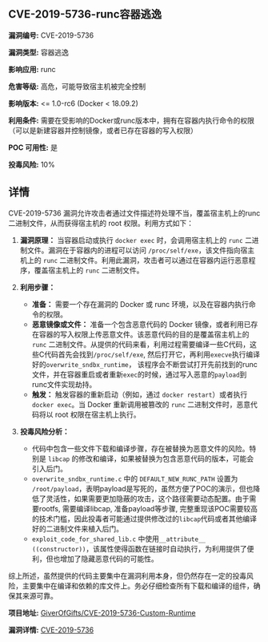 ## CVE-2019-5736-runc容器逃逸

**漏洞编号:** CVE-2019-5736

**漏洞类型:** 容器逃逸

**影响应用:** runc

**危害等级:** 高危，可能导致宿主机被完全控制

**影响版本:** <= 1.0-rc6 (Docker < 18.09.2)

**利用条件:** 需要在受影响的Docker或runc版本中，拥有在容器内执行命令的权限（可以是新建容器并控制镜像，或者已存在容器的写入权限）

**POC 可用性:** 是

**投毒风险:** 10%

## 详情

CVE-2019-5736 漏洞允许攻击者通过文件描述符处理不当，覆盖宿主机上的runc二进制文件，从而获得宿主机的 root 权限。利用方式如下：

1.  **漏洞原理：** 当容器启动或执行 `docker exec` 时，会调用宿主机上的 `runc` 二进制文件。漏洞在于容器内的进程可以访问 `/proc/self/exe`，该文件指向宿主机上的 `runc` 二进制文件。利用此漏洞，攻击者可以通过在容器内运行恶意程序，覆盖宿主机上的 `runc` 二进制文件。

2.  **利用步骤：**
    *   **准备：** 需要一个存在漏洞的 Docker 或 runc 环境，以及在容器内执行命令的权限。
    *   **恶意镜像或文件：** 准备一个包含恶意代码的 Docker 镜像，或者利用已存在容器的写入权限上传恶意文件。该恶意代码的目的是覆盖宿主机上的 `runc` 二进制文件。从提供的代码来看，利用过程需要编译一些C代码，这些C代码首先会找到`/proc/self/exe`, 然后打开它，再利用`execve`执行编译好的`overwrite_sndbx_runtime`， 该程序会不断尝试打开先前找到的runc文件，并在容器重启或者重新`exec`的时候，通过写入恶意的`payload`到runc文件实现劫持。
    *   **触发：** 触发容器的重新启动（例如，通过 `docker restart`）或者执行 `docker exec`。当 Docker 重新调用被篡改的 `runc` 二进制文件时，恶意代码将以 root 权限在宿主机上执行。

3.  **投毒风险分析：**
    *   代码中包含一些文件下载和编译步骤，存在被替换为恶意文件的风险。特别是 `libcap` 的修改和编译，如果被替换为包含恶意代码的版本，可能会引入后门。
    *   `overwrite_sndbx_runtime.c` 中的 `DEFAULT_NEW_RUNC_PATH` 设置为 `/root/payload`，表明payload是写死的，虽然方便了POC的演示，但也降低了灵活性，如果需要更加隐蔽的攻击，这个路径需要动态配置。由于需要rootfs, 需要编译libcap, 准备payload等步骤, 完整重现该POC需要较高的技术门槛，因此投毒者可能通过提供修改过的`libcap`代码或者其他编译好的二进制文件来植入后门。
    *   `exploit_code_for_shared_lib.c`  中使用`__attribute__ ((constructor))`，该属性使得函数在链接时自动执行，为利用提供了便利，但也增加了隐藏恶意代码的可能性。

综上所述，虽然提供的代码主要集中在漏洞利用本身，但仍然存在一定的投毒风险，主要集中在编译和依赖的库文件上。务必仔细检查所有下载和编译的组件，确保其来源可靠。

**项目地址:** [GiverOfGifts/CVE-2019-5736-Custom-Runtime](https://github.com/GiverOfGifts/CVE-2019-5736-Custom-Runtime)

**漏洞详情:** [CVE-2019-5736](https://nvd.nist.gov/vuln/detail/CVE-2019-5736)